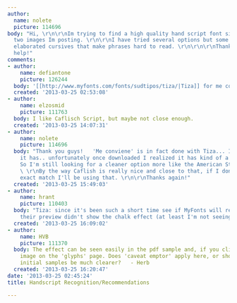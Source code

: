 ```yaml
---
author:
  name: nolete
  picture: 114696
body: "Hi, \r\n\r\nIm trying to find a high quality hand script font similar to the
  two images Im posting. \r\n\r\nI have tried several options but some of them have
  elaborated cursives that make phrases hard to read. \r\n\r\n\r\nThanks for your
  help!"
comments:
- author:
    name: defiantone
    picture: 126244
  body: '[[http://www.myfonts.com/fonts/sudtipos/tiza/|Tiza]] for me conviene'
  created: '2013-03-25 02:53:08'
- author:
    name: elzosmid
    picture: 111763
  body: I like Caflisch Script, but maybe not close enough.
  created: '2013-03-25 14:07:31'
- author:
    name: nolete
    picture: 114696
  body: "Thank you guys!   'Me conviene' is in fact done with Tiza... I like the flow
    it has.. unfortunately once downloaded I realized it has kind of a chalk effect.
    So I'm still looking for a cleaner option more like the American Standard logo.
    \ \r\nBy the way Caflish is really nice and close to that, if I don't find the
    exact match I'll be using that. \r\n\r\nThanks again!"
  created: '2013-03-25 15:49:03'
- author:
    name: hrant
    picture: 110403
  body: "Tiza: since it's been such a short time see if MyFonts will refund you, since
    their preview didn't show the chalk effect (at least I'm not seeing it).\r\n\r\nhhp\r\n"
  created: '2013-03-25 16:09:02'
- author:
    name: HVB
    picture: 111370
  body: The effect can be seen easily in the pdf sample and, if you click on a glyph
    image on the 'glyphs' page. Does 'caveat emptor' apply here, or shouldn't the
    initial samples be much clearer?   - Herb
  created: '2013-03-25 16:20:47'
date: '2013-03-25 02:45:24'
title: Handscript Recognition/Recommendations

---
```

